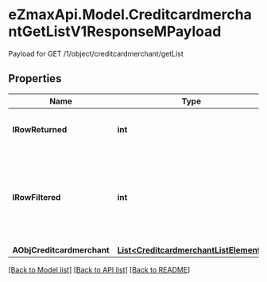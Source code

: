 # eZmaxApi.Model.CreditcardmerchantGetListV1ResponseMPayload
Payload for GET /1/object/creditcardmerchant/getList

## Properties

Name | Type | Description | Notes
------------ | ------------- | ------------- | -------------
**IRowReturned** | **int** | The number of rows returned | 
**IRowFiltered** | **int** | The number of rows matching your filters (if any) or the total number of rows | 
**AObjCreditcardmerchant** | [**List&lt;CreditcardmerchantListElement&gt;**](CreditcardmerchantListElement.md) |  | 

[[Back to Model list]](../README.md#documentation-for-models) [[Back to API list]](../README.md#documentation-for-api-endpoints) [[Back to README]](../README.md)

